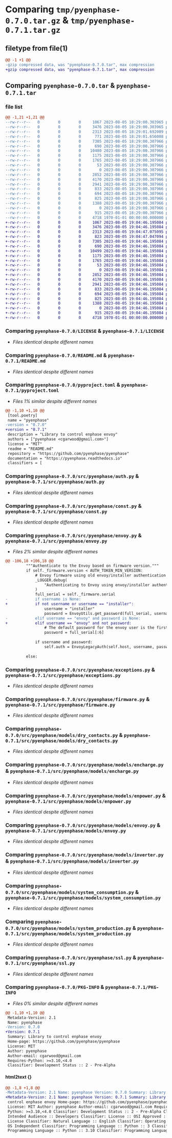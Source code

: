 # Comparing `tmp/pyenphase-0.7.0.tar.gz` & `tmp/pyenphase-0.7.1.tar.gz`

## filetype from file(1)

```diff
@@ -1 +1 @@
-gzip compressed data, was "pyenphase-0.7.0.tar", max compression
+gzip compressed data, was "pyenphase-0.7.1.tar", max compression
```

## Comparing `pyenphase-0.7.0.tar` & `pyenphase-0.7.1.tar`

### file list

```diff
@@ -1,21 +1,21 @@
--rw-r--r--   0        0        0     1067 2023-08-05 18:29:00.303965 pyenphase-0.7.0/LICENSE
--rw-r--r--   0        0        0     3476 2023-08-05 18:29:00.303965 pyenphase-0.7.0/README.md
--rw-r--r--   0        0        0     2313 2023-08-05 18:29:01.692009 pyenphase-0.7.0/pyproject.toml
--rw-r--r--   0        0        0      771 2023-08-05 18:29:01.656008 pyenphase-0.7.0/src/pyenphase/__init__.py
--rw-r--r--   0        0        0     7305 2023-08-05 18:29:00.307966 pyenphase-0.7.0/src/pyenphase/auth.py
--rw-r--r--   0        0        0      690 2023-08-05 18:29:00.307966 pyenphase-0.7.0/src/pyenphase/const.py
--rw-r--r--   0        0        0    10480 2023-08-05 18:29:00.307966 pyenphase-0.7.0/src/pyenphase/envoy.py
--rw-r--r--   0        0        0     1175 2023-08-05 18:29:00.307966 pyenphase-0.7.0/src/pyenphase/exceptions.py
--rw-r--r--   0        0        0     1765 2023-08-05 18:29:00.307966 pyenphase-0.7.0/src/pyenphase/firmware.py
--rw-r--r--   0        0        0       53 2023-08-05 18:29:00.307966 pyenphase-0.7.0/src/pyenphase/main.py
--rw-r--r--   0        0        0        0 2023-08-05 18:29:00.307966 pyenphase-0.7.0/src/pyenphase/models/__init__.py
--rw-r--r--   0        0        0     2852 2023-08-05 18:29:00.307966 pyenphase-0.7.0/src/pyenphase/models/dry_contacts.py
--rw-r--r--   0        0        0     4170 2023-08-05 18:29:00.307966 pyenphase-0.7.0/src/pyenphase/models/encharge.py
--rw-r--r--   0        0        0     2941 2023-08-05 18:29:00.307966 pyenphase-0.7.0/src/pyenphase/models/enpower.py
--rw-r--r--   0        0        0      833 2023-08-05 18:29:00.307966 pyenphase-0.7.0/src/pyenphase/models/envoy.py
--rw-r--r--   0        0        0      694 2023-08-05 18:29:00.307966 pyenphase-0.7.0/src/pyenphase/models/inverter.py
--rw-r--r--   0        0        0      825 2023-08-05 18:29:00.307966 pyenphase-0.7.0/src/pyenphase/models/system_consumption.py
--rw-r--r--   0        0        0     1388 2023-08-05 18:29:00.307966 pyenphase-0.7.0/src/pyenphase/models/system_production.py
--rw-r--r--   0        0        0        0 2023-08-05 18:29:00.307966 pyenphase-0.7.0/src/pyenphase/py.typed
--rw-r--r--   0        0        0      915 2023-08-05 18:29:00.307966 pyenphase-0.7.0/src/pyenphase/ssl.py
--rw-r--r--   0        0        0     4718 1970-01-01 00:00:00.000000 pyenphase-0.7.0/PKG-INFO
+-rw-r--r--   0        0        0     1067 2023-08-05 19:04:46.195084 pyenphase-0.7.1/LICENSE
+-rw-r--r--   0        0        0     3476 2023-08-05 19:04:46.195084 pyenphase-0.7.1/README.md
+-rw-r--r--   0        0        0     2313 2023-08-05 19:04:47.075095 pyenphase-0.7.1/pyproject.toml
+-rw-r--r--   0        0        0      823 2023-08-05 19:04:47.047094 pyenphase-0.7.1/src/pyenphase/__init__.py
+-rw-r--r--   0        0        0     7305 2023-08-05 19:04:46.195084 pyenphase-0.7.1/src/pyenphase/auth.py
+-rw-r--r--   0        0        0      690 2023-08-05 19:04:46.195084 pyenphase-0.7.1/src/pyenphase/const.py
+-rw-r--r--   0        0        0    10499 2023-08-05 19:04:46.195084 pyenphase-0.7.1/src/pyenphase/envoy.py
+-rw-r--r--   0        0        0     1175 2023-08-05 19:04:46.195084 pyenphase-0.7.1/src/pyenphase/exceptions.py
+-rw-r--r--   0        0        0     1765 2023-08-05 19:04:46.195084 pyenphase-0.7.1/src/pyenphase/firmware.py
+-rw-r--r--   0        0        0       53 2023-08-05 19:04:46.195084 pyenphase-0.7.1/src/pyenphase/main.py
+-rw-r--r--   0        0        0        0 2023-08-05 19:04:46.195084 pyenphase-0.7.1/src/pyenphase/models/__init__.py
+-rw-r--r--   0        0        0     2852 2023-08-05 19:04:46.195084 pyenphase-0.7.1/src/pyenphase/models/dry_contacts.py
+-rw-r--r--   0        0        0     4170 2023-08-05 19:04:46.195084 pyenphase-0.7.1/src/pyenphase/models/encharge.py
+-rw-r--r--   0        0        0     2941 2023-08-05 19:04:46.195084 pyenphase-0.7.1/src/pyenphase/models/enpower.py
+-rw-r--r--   0        0        0      833 2023-08-05 19:04:46.195084 pyenphase-0.7.1/src/pyenphase/models/envoy.py
+-rw-r--r--   0        0        0      694 2023-08-05 19:04:46.195084 pyenphase-0.7.1/src/pyenphase/models/inverter.py
+-rw-r--r--   0        0        0      825 2023-08-05 19:04:46.195084 pyenphase-0.7.1/src/pyenphase/models/system_consumption.py
+-rw-r--r--   0        0        0     1388 2023-08-05 19:04:46.195084 pyenphase-0.7.1/src/pyenphase/models/system_production.py
+-rw-r--r--   0        0        0        0 2023-08-05 19:04:46.195084 pyenphase-0.7.1/src/pyenphase/py.typed
+-rw-r--r--   0        0        0      915 2023-08-05 19:04:46.195084 pyenphase-0.7.1/src/pyenphase/ssl.py
+-rw-r--r--   0        0        0     4718 1970-01-01 00:00:00.000000 pyenphase-0.7.1/PKG-INFO
```

### Comparing `pyenphase-0.7.0/LICENSE` & `pyenphase-0.7.1/LICENSE`

 * *Files identical despite different names*

### Comparing `pyenphase-0.7.0/README.md` & `pyenphase-0.7.1/README.md`

 * *Files identical despite different names*

### Comparing `pyenphase-0.7.0/pyproject.toml` & `pyenphase-0.7.1/pyproject.toml`

 * *Files 1% similar despite different names*

```diff
@@ -1,10 +1,10 @@
 [tool.poetry]
 name = "pyenphase"
-version = "0.7.0"
+version = "0.7.1"
 description = "Library to control enphase envoy"
 authors = ["pyenphase <cgarwood@gmail.com>"]
 license = "MIT"
 readme = "README.md"
 repository = "https://github.com/pyenphase/pyenphase"
 documentation = "https://pyenphase.readthedocs.io"
 classifiers = [
```

### Comparing `pyenphase-0.7.0/src/pyenphase/auth.py` & `pyenphase-0.7.1/src/pyenphase/auth.py`

 * *Files identical despite different names*

### Comparing `pyenphase-0.7.0/src/pyenphase/const.py` & `pyenphase-0.7.1/src/pyenphase/const.py`

 * *Files identical despite different names*

### Comparing `pyenphase-0.7.0/src/pyenphase/envoy.py` & `pyenphase-0.7.1/src/pyenphase/envoy.py`

 * *Files 2% similar despite different names*

```diff
@@ -106,18 +106,18 @@
         """Authenticate to the Envoy based on firmware version."""
         if self._firmware.version < AUTH_TOKEN_MIN_VERSION:
             # Envoy firmware using old envoy/installer authentication
             _LOGGER.debug(
                 "Authenticating to Envoy using envoy/installer authentication"
             )
             full_serial = self._firmware.serial
-            if username is None:
+            if not username or username == "installer":
                 username = "installer"
                 password = EnvoyUtils.get_password(full_serial, username)
-            elif username == "envoy" and password is None:
+            elif username == "envoy" and not password:
                 # The default password for the envoy user is the first 6 digits of the serial number
                 password = full_serial[:6]
 
             if username and password:
                 self.auth = EnvoyLegacyAuth(self.host, username, password)
 
         else:
```

### Comparing `pyenphase-0.7.0/src/pyenphase/exceptions.py` & `pyenphase-0.7.1/src/pyenphase/exceptions.py`

 * *Files identical despite different names*

### Comparing `pyenphase-0.7.0/src/pyenphase/firmware.py` & `pyenphase-0.7.1/src/pyenphase/firmware.py`

 * *Files identical despite different names*

### Comparing `pyenphase-0.7.0/src/pyenphase/models/dry_contacts.py` & `pyenphase-0.7.1/src/pyenphase/models/dry_contacts.py`

 * *Files identical despite different names*

### Comparing `pyenphase-0.7.0/src/pyenphase/models/encharge.py` & `pyenphase-0.7.1/src/pyenphase/models/encharge.py`

 * *Files identical despite different names*

### Comparing `pyenphase-0.7.0/src/pyenphase/models/enpower.py` & `pyenphase-0.7.1/src/pyenphase/models/enpower.py`

 * *Files identical despite different names*

### Comparing `pyenphase-0.7.0/src/pyenphase/models/envoy.py` & `pyenphase-0.7.1/src/pyenphase/models/envoy.py`

 * *Files identical despite different names*

### Comparing `pyenphase-0.7.0/src/pyenphase/models/inverter.py` & `pyenphase-0.7.1/src/pyenphase/models/inverter.py`

 * *Files identical despite different names*

### Comparing `pyenphase-0.7.0/src/pyenphase/models/system_consumption.py` & `pyenphase-0.7.1/src/pyenphase/models/system_consumption.py`

 * *Files identical despite different names*

### Comparing `pyenphase-0.7.0/src/pyenphase/models/system_production.py` & `pyenphase-0.7.1/src/pyenphase/models/system_production.py`

 * *Files identical despite different names*

### Comparing `pyenphase-0.7.0/src/pyenphase/ssl.py` & `pyenphase-0.7.1/src/pyenphase/ssl.py`

 * *Files identical despite different names*

### Comparing `pyenphase-0.7.0/PKG-INFO` & `pyenphase-0.7.1/PKG-INFO`

 * *Files 0% similar despite different names*

```diff
@@ -1,10 +1,10 @@
 Metadata-Version: 2.1
 Name: pyenphase
-Version: 0.7.0
+Version: 0.7.1
 Summary: Library to control enphase envoy
 Home-page: https://github.com/pyenphase/pyenphase
 License: MIT
 Author: pyenphase
 Author-email: cgarwood@gmail.com
 Requires-Python: >=3.10,<4.0
 Classifier: Development Status :: 2 - Pre-Alpha
```

#### html2text {}

```diff
@@ -1,8 +1,8 @@
-Metadata-Version: 2.1 Name: pyenphase Version: 0.7.0 Summary: Library to
+Metadata-Version: 2.1 Name: pyenphase Version: 0.7.1 Summary: Library to
 control enphase envoy Home-page: https://github.com/pyenphase/pyenphase
 License: MIT Author: pyenphase Author-email: cgarwood@gmail.com Requires-
 Python: >=3.10,<4.0 Classifier: Development Status :: 2 - Pre-Alpha Classifier:
 Intended Audience :: Developers Classifier: License :: OSI Approved :: MIT
 License Classifier: Natural Language :: English Classifier: Operating System ::
 OS Independent Classifier: Programming Language :: Python :: 3 Classifier:
 Programming Language :: Python :: 3.10 Classifier: Programming Language ::
```

